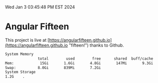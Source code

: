 Wed Jan  3 03:45:48 PM EST 2024

# Angular Fifteen


This project is live at [https://angularfifteen.github.io](https://angularfifteen.github.io "fifteen!") thanks to Github.

```bash
System Memory
               total        used        free      shared  buff/cache   available
Mem:            15Gi       1.6Gi       4.8Gi       147Mi       9.3Gi        13Gi
Swap:          8.0Gi       839Mi       7.2Gi
System Storage
1.2G	.
